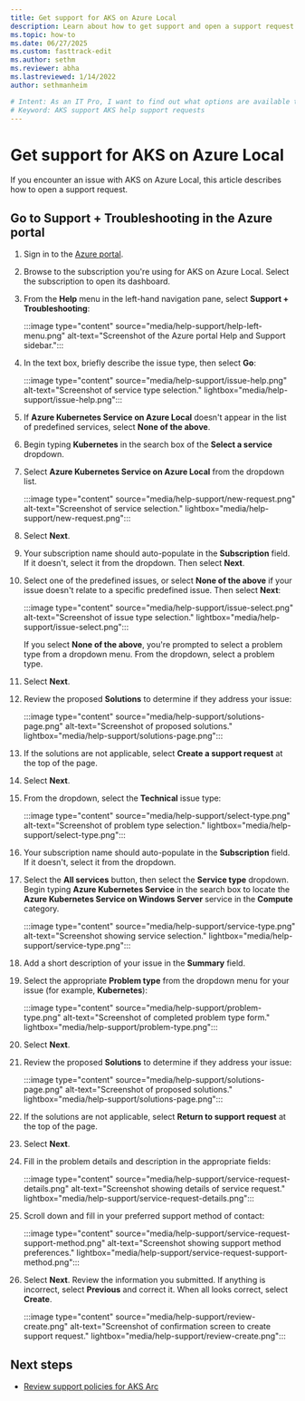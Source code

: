 ```yaml
---
title: Get support for AKS on Azure Local
description: Learn about how to get support and open a support request for AKS on Azure Local.
ms.topic: how-to
ms.date: 06/27/2025
ms.custom: fasttrack-edit
ms.author: sethm 
ms.reviewer: abha
ms.lastreviewed: 1/14/2022
author: sethmanheim

# Intent: As an IT Pro, I want to find out what options are available to get help and support, such as creating a ticket.
# Keyword: AKS support AKS help support requests
---
```


# Get support for AKS on Azure Local

If you encounter an issue with AKS on Azure Local, this article describes how to open a support request.

## Go to Support + Troubleshooting in the Azure portal

1. Sign in to the [Azure portal](https://portal.azure.com).
1. Browse to the subscription you're using for AKS on Azure Local. Select the subscription to open its dashboard.
1. From the **Help** menu in the left-hand navigation pane, select **Support + Troubleshooting**:

    :::image type="content" source="media/help-support/help-left-menu.png" alt-text="Screenshot of the Azure portal Help and Support sidebar.":::

1. In the text box, briefly describe the issue type, then select **Go**:

    :::image type="content" source="media/help-support/issue-help.png" alt-text="Screenshot of service type selection." lightbox="media/help-support/issue-help.png":::

1. If **Azure Kubernetes Service on Azure Local** doesn't appear in the list of predefined services, select **None of the above**.
1. Begin typing **Kubernetes** in the search box of the **Select a service** dropdown.
1. Select **Azure Kubernetes Service on Azure Local** from the dropdown list.

   :::image type="content" source="media/help-support/new-request.png" alt-text="Screenshot of service selection." lightbox="media/help-support/new-request.png":::

1. Select **Next**.
1. Your subscription name should auto-populate in the **Subscription** field. If it doesn't, select it from the dropdown. Then select **Next**.
1. Select one of the predefined issues, or select **None of the above** if your issue doesn't relate to a specific predefined issue. Then select **Next**:

    :::image type="content" source="media/help-support/issue-select.png" alt-text="Screenshot of issue type selection." lightbox="media/help-support/issue-select.png":::

    If you select **None of the above**, you're prompted to select a problem type from a dropdown menu. From the dropdown, select a problem type.

1. Select **Next**.

1. Review the proposed **Solutions** to determine if they address your issue:

    :::image type="content" source="media/help-support/solutions-page.png" alt-text="Screenshot of proposed solutions." lightbox="media/help-support/solutions-page.png":::

1. If the solutions are not applicable, select **Create a support request** at the top of the page.

1. Select **Next**.
1. From the dropdown, select the **Technical** issue type:

    :::image type="content" source="media/help-support/select-type.png" alt-text="Screenshot of problem type selection." lightbox="media/help-support/select-type.png":::

1. Your subscription name should auto-populate in the **Subscription** field. If it doesn't, select it from the dropdown.

1. Select the **All services** button, then select the **Service type** dropdown. Begin typing **Azure Kubernetes Service** in the search box to locate the **Azure Kubernetes Service on Windows Server** service in the **Compute** category.

    :::image type="content" source="media/help-support/service-type.png" alt-text="Screenshot showing service selection." lightbox="media/help-support/service-type.png":::

1. Add a short description of your issue in the **Summary** field.

1. Select the appropriate **Problem type** from the dropdown menu for your issue (for example, **Kubernetes**):

    :::image type="content" source="media/help-support/problem-type.png" alt-text="Screenshot of completed problem type form." lightbox="media/help-support/problem-type.png":::

1. Select **Next**.

1. Review the proposed **Solutions** to determine if they address your issue:

    :::image type="content" source="media/help-support/solutions-page.png" alt-text="Screenshot of proposed solutions." lightbox="media/help-support/solutions-page.png":::

1. If the solutions are not applicable, select **Return to support request** at the top of the page.

1. Select **Next**.

1. Fill in the problem details and description in the appropriate fields: 

    :::image type="content" source="media/help-support/service-request-details.png" alt-text="Screenshot showing details of service request." lightbox="media/help-support/service-request-details.png":::

1. Scroll down and fill in your preferred support method of contact:

    :::image type="content" source="media/help-support/service-request-support-method.png" alt-text="Screenshot showing support method preferences." lightbox="media/help-support/service-request-support-method.png":::

1. Select **Next**. Review the information you submitted. If anything is incorrect, select **Previous** and correct it. When all looks correct, select **Create**.

    :::image type="content" source="media/help-support/review-create.png" alt-text="Screenshot of confirmation screen to create support request." lightbox="media/help-support/review-create.png":::

## Next steps

- [Review support policies for AKS Arc](support-policies.md)

